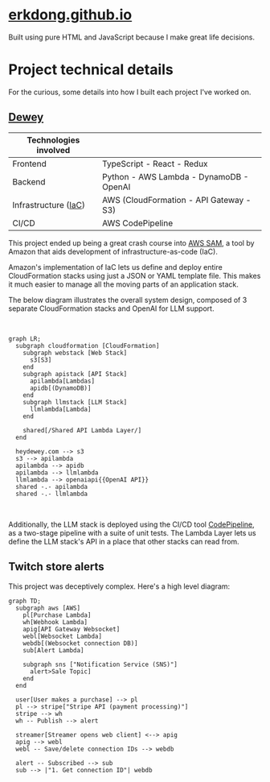 # [erkdong.github.io](https://erkdong.github.io/)

Built using pure HTML and JavaScript because I make great life decisions.

# Project technical details

For the curious, some details into how I built each project I've worked on.

## [Dewey](https://www.heydewey.com/)

| Technologies involved                                       |                                         |
| ----------------------------------------------------------- | --------------------------------------- |
| Frontend                                                    | TypeScript - React - Redux              |
| Backend                                                     | Python - AWS Lambda - DynamoDB - OpenAI |
| Infrastructure ([IaC](https://aws.amazon.com/what-is/iac/)) | AWS (CloudFormation - API Gateway - S3) |
| CI/CD                                                       | AWS CodePipeline                        |

This project ended up being a great crash course into [AWS SAM](https://aws.amazon.com/serverless/sam/), a tool by Amazon that aids development of infrastructure-as-code (IaC).

Amazon's implementation of IaC lets us define and deploy entire CloudFormation stacks using just a JSON or YAML template file. This makes it much easier to manage all the moving parts of an application stack.

The below diagram illustrates the overall system design, composed of 3 separate CloudFormation stacks and OpenAI for LLM support.

<br>

```mermaid
graph LR;
  subgraph cloudformation [CloudFormation]
    subgraph webstack [Web Stack]
      s3[S3]
    end
    subgraph apistack [API Stack]
      apilambda[Lambdas]
      apidb[(DynamoDB)]
    end
    subgraph llmstack [LLM Stack]
      llmlambda[Lambda]
    end

    shared[/Shared API Lambda Layer/]
  end

  heydewey.com --> s3
  s3 --> apilambda
  apilambda --> apidb
  apilambda --> llmlambda
  llmlambda --> openaiapi{{OpenAI API}}
  shared -.- apilambda
  shared -.- llmlambda
```

<br>

Additionally, the LLM stack is deployed using the CI/CD tool [CodePipeline](https://aws.amazon.com/codepipeline/), as a two-stage pipeline with a suite of unit tests. The Lambda Layer lets us define the LLM stack's API in a place that other stacks can read from.

## Twitch store alerts

This project was deceptively complex. Here's a high level diagram:

```mermaid
graph TD;
  subgraph aws [AWS]
    pl[Purchase Lambda]
    wh[Webhook Lambda]
    apig[API Gateway Websocket]
    webl[Websocket Lambda]
    webdb[(Websocket connection DB)]
    sub[Alert Lambda]

    subgraph sns ["Notification Service (SNS)"]
      alert>Sale Topic]
    end
  end

  user[User makes a purchase] --> pl
  pl --> stripe["Stripe API (payment processing)"]
  stripe --> wh
  wh -- Publish --> alert

  streamer[Streamer opens web client] <--> apig
  apig --> webl
  webl -- Save/delete connection IDs --> webdb

  alert -- Subscribed --> sub
  sub --> |"1. Get connection ID"| webdb
```
